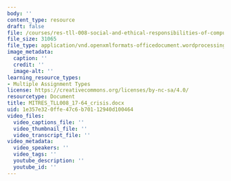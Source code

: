 ```yaml
---
body: ''
content_type: resource
draft: false
file: /courses/res-tll-008-social-and-ethical-responsibilities-of-computing-serc/mitres_tll008_17-64_crisis.docx
file_size: 31065
file_type: application/vnd.openxmlformats-officedocument.wordprocessingml.document
image_metadata:
  caption: ''
  credit: ''
  image-alt: ''
learning_resource_types:
- Multiple Assignment Types
license: https://creativecommons.org/licenses/by-nc-sa/4.0/
resourcetype: Document
title: MITRES_TLL008_17-64_crisis.docx
uid: 1e357e32-0ffe-47c6-b701-12940d100464
video_files:
  video_captions_file: ''
  video_thumbnail_file: ''
  video_transcript_file: ''
video_metadata:
  video_speakers: ''
  video_tags: ''
  youtube_description: ''
  youtube_id: ''
---
```

